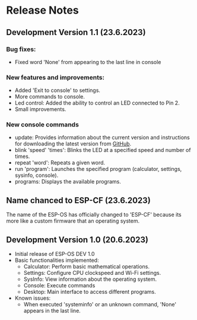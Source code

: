 # Release Notes

## Development Version 1.1 (23.6.2023)
### Bug fixes:
- Fixed word 'None' from appearing to the last line in console
### New features and improvements:
- Added 'Exit to console' to settings.
- More commands to console.
- Led control: Added the ability to control an LED connected to Pin 2.
- Small improvements.
### New console commands
- update: Provides information about the current version and instructions for downloading the latest version from [GitHub](https://github.com/Pepe-57/esp-cf).
- blink 'speed' 'times': Blinks the LED at a specified speed and number of times.
- repeat 'word': Repeats a given word.
- run 'program': Launches the specified program (calculator, settings, sysinfo, console).
- programs: Displays the available programs.

## Name chanced to ESP-CF (23.6.2023)
The name of the ESP-OS has officially changed to 'ESP-CF' because its more like a custom firmware that an operating system.

## Development Version 1.0 (20.6.2023)
- Initial release of ESP-OS DEV 1.0
- Basic functionalities implemented:
  - Calculator: Perform basic mathematical operations.
  - Settings: Configure CPU clockspeed and Wi-Fi settings.
  - SysInfo: View information about the operating system.
  - Console: Execute commands
  - Desktop: Main interface to access different programs.
- Known issues:
  - When executed 'systeminfo' or an unknown command, 'None' appears in the last line.
